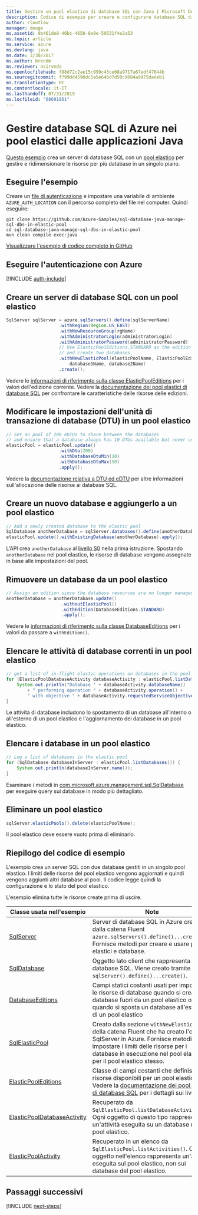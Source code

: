 ```yaml
---
title: Gestire un pool elastico di database SQL con Java | Microsoft Docs
description: Codice di esempio per creare e configurare database SQL di Azure con Azure SDK per Java
author: rloutlaw
manager: douge
ms.assetid: 9b461de8-46bc-4650-8e9e-59531f4e2a53
ms.topic: article
ms.service: azure
ms.devlang: java
ms.date: 3/30/2017
ms.author: brendm
ms.reviewer: asirveda
ms.openlocfilehash: f88d72c2ae15c999c43ce08a9717a67edf47644b
ms.sourcegitcommit: f799dd4590dc5a5e646d7d50c9604a9975dadeb1
ms.translationtype: HT
ms.contentlocale: it-IT
ms.lasthandoff: 07/31/2019
ms.locfileid: "68691861"
---
```

# <a name="manage-azure-sql-databases-in-elastic-pools-from-your-java-applications"></a>Gestire database SQL di Azure nei pool elastici dalle applicazioni Java

[Questo esempio](https://github.com/Azure-Samples/sql-database-java-manage-sql-dbs-in-elastic-pool) crea un server di database SQL con un [pool elastico](https://docs.microsoft.com/azure/sql-database/sql-database-elastic-pool) per gestire e ridimensionare le risorse per più database in un singolo piano.

## <a name="run-the-sample"></a>Eseguire l'esempio

Creare un [file di autenticazione](https://github.com/Azure/azure-sdk-for-java/blob/master/AUTH.md) e impostare una variabile di ambiente `AZURE_AUTH_LOCATION` con il percorso completo del file nel computer. Quindi eseguire:

```
git clone https://github.com/Azure-Samples/sql-database-java-manage-sql-dbs-in-elastic-pool
cd sql-database-java-manage-sql-dbs-in-elastic-pool
mvn clean compile exec:java
```

[Visualizzare l'esempio di codice completo in GitHub](https://github.com/Azure-Samples/sql-database-java-manage-sql-dbs-in-elastic-pool)

## <a name="authenticate-with-azure"></a>Eseguire l'autenticazione con Azure

[!INCLUDE [auth-include](includes/java-auth-include.md)]

## <a name="create-a-sql-database-server-with-an-elastic-pool"></a>Creare un server di database SQL con un pool elastico

```java
SqlServer sqlServer = azure.sqlServers().define(sqlServerName)
                    .withRegion(Region.US_EAST)
                    .withNewResourceGroup(rgName)
                    .withAdministratorLogin(administratorLogin)
                    .withAdministratorPassword(administratorPassword)
                    // Use ElasticPoolEditions.STANDARD as the edition
                    // and create two databases
                    .withNewElasticPool(elasticPoolName, ElasticPoolEditions.STANDARD, 
                        database1Name, database2Name)
                    .create();
```

Vedere le [informazioni di riferimento sulla classe ElasticPoolEditions](https://docs.microsoft.com/java/api/com.microsoft.azure.management.sql._elastic_pool_editions) per i valori dell'edizione corrente. Vedere la [documentazione dei pool elastici di database SQL](https://docs.microsoft.com/azure/sql-database/sql-database-elastic-pool) per confrontare le caratteristiche delle risorse delle edizioni. 

## <a name="change-database-transaction-unit-dtu-settings-in-an-elastic-pool"></a>Modificare le impostazioni dell'unità di transazione di database (DTU) in un pool elastico

```java
// Set an pool of 200 eDTUs to share between the databases
// and ensure that a database always has 10 DTUs available but never uses more than 50
elasticPool = elasticPool.update()
                    .withDtu(200)
                    .withDatabaseDtuMin(10)
                    .withDatabaseDtuMax(50)
                    .apply();
```

Vedere la [documentazione relativa a DTU ed eDTU](https://docs.microsoft.com/azure/sql-database/sql-database-what-is-a-dtu) per altre informazioni sull'allocazione delle risorse ai database SQL.

## <a name="create-a-new-database-and-add-it-to-an-elastic-pool"></a>Creare un nuovo database e aggiungerlo a un pool elastico

```java
// Add a newly created database to the elastic pool
SqlDatabase anotherDatabase = sqlServer.databases().define(anotherDatabaseName).create();
elasticPool.update().withExistingDatabase(anotherDatabase).apply();            
```

L'API crea `anotherDatabase` al [livello S0](https://docs.microsoft.com/azure/sql-database/sql-database-service-tiers) nella prima istruzione. Spostando `anotherDatabase` nel pool elastico, le risorse di database vengono assegnate in base alle impostazioni del pool.

## <a name="remove-a-database-from-an-elastic-pool"></a>Rimuovere un database da un pool elastico
```java
// Assign an edition since the database resources are no longer managed in the pool 
anotherDatabase = anotherDatabase.update()
                     .withoutElasticPool()
                     .withEdition(DatabaseEditions.STANDARD)
                     .apply();
```

Vedere le [informazioni di riferimento sulla classe DatabaseEditions](https://docs.microsoft.com/java/api/com.microsoft.azure.management.sql._database_editions) per i valori da passare a `withEdition()`.

## <a name="list-current-database-activities-in-an-elastic-pool"></a>Elencare le attività di database correnti in un pool elastico
```java
// get a list of in-flight elastic operations on databases in the pool and log them 
for (ElasticPoolDatabaseActivity databaseActivity : elasticPool.listDatabaseActivities()) {
    System.out.println("Database " + databaseActivity.databaseName() 
        + " performing operation " + databaseActivity.operation() + 
        " with objective " + databaseActivity.requestedServiceObjective());
}
```

Le attività di database includono lo spostamento di un database all'interno o all'esterno di un pool elastico e l'aggiornamento dei database in un pool elastico.


## <a name="list-databases-in-an-elastic-pool"></a>Elencare i database in un pool elastico
```java
// Log a list of databases in the elastic pool 
for (SqlDatabase databaseInServer : elasticPool.listDatabases()) {
    System.out.println(databaseInServer.name());
}
```

Esaminare i metodi in [com.microsoft.azure.management.sql.SqlDatabase](https://docs.microsoft.com/java/api/com.microsoft.azure.management.sql._sql_database) per eseguire query sui database in modo più dettagliato.

## <a name="delete-an-elastic-pool"></a>Eliminare un pool elastico
```java
sqlServer.elasticPools().delete(elasticPoolName);
```

Il pool elastico deve essere vuoto prima di eliminarlo.

## <a name="sample-code-summary"></a>Riepilogo del codice di esempio

L'esempio crea un server SQL con due database gestiti in un singolo pool elastico. I limiti delle risorse del pool elastico vengono aggiornati e quindi vengono aggiunti altri database al pool. Il codice legge quindi la configurazione e lo stato del pool elastico. 

L'esempio elimina tutte le risorse create prima di uscire.

| Classe usata nell'esempio | Note |
|-------|-------|
| [SqlServer](https://docs.microsoft.com/java/api/com.microsoft.azure.management.sql._sql_server) | Server di database SQL in Azure creato dalla catena Fluent `azure.sqlServers().define()...create()`. Fornisce metodi per creare e usare pool elastici e database. 
| [SqlDatabase](https://docs.microsoft.com/java/api/com.microsoft.azure.management.sql._sql_database) | Oggetto lato client che rappresenta un database SQL. Viene creato tramite `sqlServer().define()...create()`. 
| [DatabaseEditions](https://docs.microsoft.com/java/api/com.microsoft.azure.management.sql._database_editions) | Campi statici costanti usati per impostare le risorse di database quando si crea un database fuori da un pool elastico o quando si sposta un database all'esterno di un pool elastico  
| [SqlElasticPool](https://docs.microsoft.com/java/api/com.microsoft.azure.management.sql._sql_elastic_pool) | Creato dalla sezione `withNewElasticPool()` della catena Fluent che ha creato l'oggetto SqlServer in Azure. Fornisce metodi per impostare i limiti delle risorse per i database in esecuzione nel pool elastico e per il pool elastico stesso. 
| [ElasticPoolEditions](https://docs.microsoft.com/java/api/com.microsoft.azure.management.sql._elastic_pool_editions) | Classe di campi costanti che definisce le risorse disponibili per un pool elastico. Vedere la [documentazione dei pool elastici di database SQL](https://docs.microsoft.com/azure/sql-database/sql-database-elastic-pool) per i dettagli sui livelli. 
| [ElasticPoolDatabaseActivity](https://docs.microsoft.com/java/api/com.microsoft.azure.management.sql._elastic_pool_database_activity) | Recuperato da `SqlElasticPool.listDatabaseActivities()`. Ogni oggetto di questo tipo rappresenta un'attività eseguita su un database nel pool elastico.
| [ElasticPoolActivity](https://docs.microsoft.com/java/api/com.microsoft.azure.management.sql._elastic_pool_activity) | Recuperato in un elenco da `SqlElasticPool.listActivities()`. Ogni oggetto nell'elenco rappresenta un'attività eseguita sul pool elastico, non sui database del pool elastico.

## <a name="next-steps"></a>Passaggi successivi

[!INCLUDE [next-steps](includes/java-next-steps.md)]